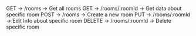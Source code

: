 GET -> /rooms -> Get all rooms
GET -> /rooms/:roomId -> Get data about specific room
POST -> /rooms -> Create a new room
PUT -> /rooms/:roomId -> Edit Info about specific room
DELETE -> /rooms/:roomId -> Delete specific room
